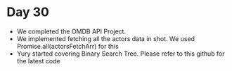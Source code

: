 # Day 30

* We completed the OMDB API Project. 
* We implemented fetching all the actors data in shot. We used Promise.all(actorsFetchArr) for this
* Yury started covering Binary Search Tree. Please refer to this github for the latest code



